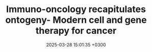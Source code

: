---
title: Immuno-oncology recapitulates ontogeny- Modern cell and gene therapy for cancer
description: Carleton N, <u><strong>Rosen ABI</strong></u>, <u><strong>Das J</strong></u>, Lotze MT
date: 2025-03-28 15:01:35 +0300
image: '/images/Immuno-oncology.jpg'
tags: [Machine_Learning]
href : 'https://www.cell.com/molecular-therapy-family/molecular-therapy/fulltext/S1525-0016(25)00216-3'
published: Molecular Biology 2025
year : 2025
featured:
---